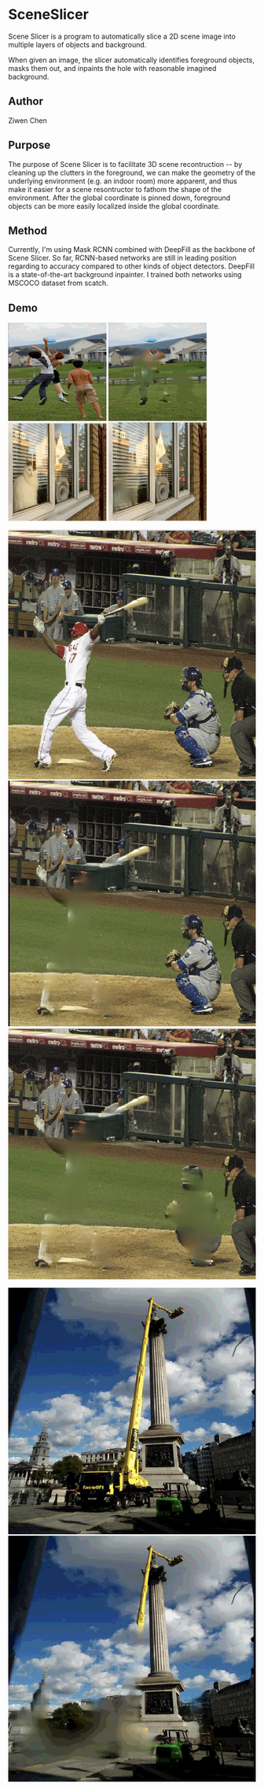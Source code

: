 # SceneSlicer
Scene Slicer is a program to automatically slice a 2D scene image into multiple layers of objects and background.

When given an image, the slicer automatically identifies foreground objects, masks them out, and inpaints the hole with reasonable imagined background.

## Author

Ziwen Chen

## Purpose
The purpose of Scene Slicer is to facilitate 3D scene recontruction -- by cleaning up the clutters in the foreground, 
we can make the geometry of the underlying environment (e.g. an indoor room) more apparent, 
and thus make it easier for a scene resontructor to fathom the shape of the environment. 
After the global coordinate is pinned down, foreground objects can be more easily localized inside the global coordinate.

## Method

Currently, I'm using Mask RCNN combined with DeepFill as the backbone of Scene Slicer. 
So far, RCNN-based networks are still in leading position regarding to accuracy compared to other kinds of object detectors.
DeepFill is a state-of-the-art background inpainter. 
I trained both networks using MSCOCO dataset from scatch.

## Demo
<img src="demo/1.jpg" alt="1" width="200" height="200" />
<img src="demo/11.jpg" alt="11" width="200" height="200" />

<img src="demo/2.jpg" alt="2" width="200" height="200" />
<img src="demo/22.jpg" alt="22" width="200" height="200" />

![3](demo/3.jpg)
![33](demo/33.jpg)
![333](demo/333.jpg)

![4](demo/4.jpg)
![44](demo/44.jpg)
